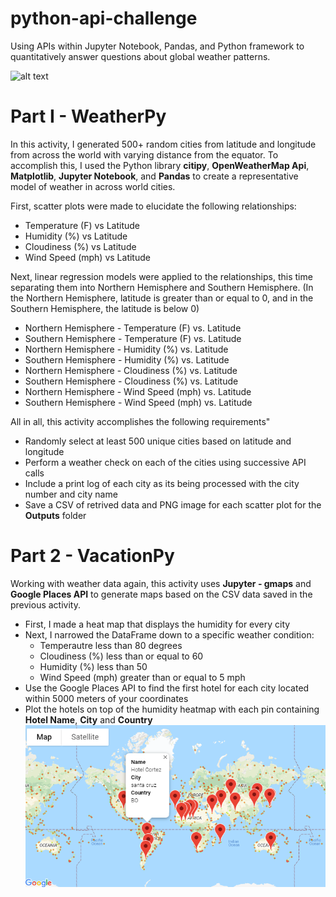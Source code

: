 # python-api-challenge
Using APIs within Jupyter Notebook, Pandas, and Python framework to quantitatively answer questions about global weather patterns.


![alt text](https://external-content.duckduckgo.com/iu/?u=https%3A%2F%2Fi.pinimg.com%2Foriginals%2F26%2F64%2Ffb%2F2664fbc3b516f76fcfa498190d246964.jpg&f=1&nofb=1)

# Part I - WeatherPy
In this activity, I generated 500+ random cities from latitude and longitude from across the world with varying distance from the equator. To accomplish this, I used the Python library **citipy**, **OpenWeatherMap Api**, **Matplotlib**, **Jupyter Notebook**, and **Pandas** to create a representative model of weather in across world cities. 

First, scatter plots were made to elucidate the following relationships:
- Temperature (F) vs Latitude
- Humidity (%) vs Latitude
- Cloudiness (%) vs Latitude
- Wind Speed (mph) vs Latitude

Next, linear regression models were applied to the relationships, this time separating them into Northern Hemisphere and Southern Hemisphere. 
(In the Northern Hemisphere, latitude is greater than or equal to 0, and in the Southern Hemisphere, the latitude is below 0)
- Northern Hemisphere - Temperature (F) vs. Latitude
- Southern Hemisphere - Temperature (F) vs. Latitude
- Northern Hemisphere - Humidity (%) vs. Latitude
- Southern Hemisphere - Humidity (%) vs. Latitude
- Northern Hemisphere - Cloudiness (%) vs. Latitude
- Southern Hemisphere - Cloudiness (%) vs. Latitude
- Northern Hemisphere - Wind Speed (mph) vs. Latitude
- Southern Hemisphere - Wind Speed (mph) vs. Latitude

All in all, this activity accomplishes the following requirements"
- Randomly select at least 500 unique cities based on latitude and longitude
- Perform a weather check on each of the cities using successive API calls
- Include a print log of each city as its being processed with the city number and city name
- Save a CSV of retrived data and PNG image for each scatter plot for the **Outputs** folder

# Part 2 - VacationPy
Working with weather data again, this activity uses **Jupyter - gmaps** and **Google Places API** to generate maps based on the CSV data saved in the previous activity.
- First, I made a heat map that displays the humidity for every city
- Next, I narrowed the DataFrame down to a specific weather condition:
    - Temperautre less than 80 degrees
    - Cloudiness (%) less than or equal to 60
    - Humidity (%) less than 50
    - Wind Speed (mph) greater than or equal to 5 mph
- Use the Google Places API to find the first hotel for each city located within 5000 meters of your coordinates
- Plot the hotels on top of the humidity heatmap with each pin containing **Hotel Name**, **City** and **Country**
![alt text](FinalHotelsMap.png)